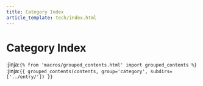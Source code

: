 ```yaml
---
title: Category Index
article_template: tech/index.html
---
```

# Category Index

:jinja:`{% from 'macros/grouped_contents.html' import grouped_contents %}`
:jinja:`{{ grouped_contents(contents, group='category', subdirs=['../entry/']) }}`
